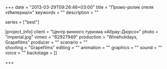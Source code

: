 +++
date = "2013-03-29T09:26:46+03:00"
title = "Промо-ролик отеля «Империал»"
keywords = ""
description = ""

series = ["best"]

[project_info]
    client = "Центр винного туризма «Абрау-Дюрсо»"
    photo = "imperial.jpg"
    vimeo = "62927949"
    production = "Wineholidays, Grapefilms"
    producer = ""
    scenario = ""    
    shooting = "Grapefilms"
    editing = ""
    animation = ""
    graphics = ""
    sound = ""
    voice = ""
    backstage = []

+++
